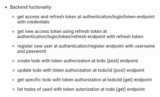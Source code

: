 - Backend fuctionality
    - get access and refresh token at authentication/login/token endpoint with credentials
    - get new access token using refresh token at authentication/login/token/refresh endpoint with refresh token
    - register new user at authentication/register endpoint with username and password

    - create todo with token authorization at todo [post] endpoint 
    - update todo with token authorization at todo/id [post] endpoint 
    - get specific todo with token authorization at todo/id [get] endpoint
    - list todos of used with token autorization at todo [get] endpoint